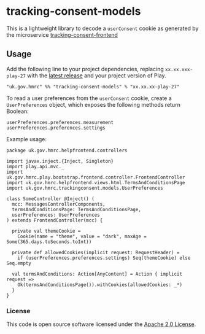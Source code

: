 
# tracking-consent-models

This is a lightweight library to decode a `userConsent` cookie as generated by the microservice
[tracking-consent-frontend](https://github.com/hmrc/tracking-consent-frontend)

## Usage

Add the following line to your project dependencies, replacing `xx.xx.xxx-play-27` with the 
[latest release](https://github.com/hmrc/tracking-consent-models/releases) and your project version of Play.
```
"uk.gov.hmrc" %% "tracking-consent-models" % "xx.xx.xx-play-27"
```

To read a user preferences from the `userConsent` cookie, create a `UserPreferences` object, which exposes the following
methods return Boolean:
```
userPreferences.preferences.measurement
userPreferences.preferences.settings
```

Example usage:
```
package uk.gov.hmrc.helpfrontend.controllers

import javax.inject.{Inject, Singleton}
import play.api.mvc._
import uk.gov.hmrc.play.bootstrap.frontend.controller.FrontendController
import uk.gov.hmrc.helpfrontend.views.html.TermsAndConditionsPage
import uk.gov.hmrc.trackingconsent.models.UserPreferences

class SomeController @Inject() (
  mcc: MessagesControllerComponents,
  termsAndConditionsPage: TermsAndConditionsPage,
  userPreferences: UserPreferences
) extends FrontendController(mcc) {

  private val themeCookie = 
    Cookie(name = "theme", value = "dark", maxAge = Some(365.days.toSeconds.toInt))

  private def allowedCookies(implicit request: RequestHeader) =
    if (userPreferences.preferences.settings) Seq(themeCookie) else Seq.empty

  val termsAndConditions: Action[AnyContent] = Action { implicit request =>
    Ok(termsAndConditionsPage()).withCookies(allowedCookies: _*)
  }
}
```

### License

This code is open source software licensed under the [Apache 2.0 License]("http://www.apache.org/licenses/LICENSE-2.0.html").
